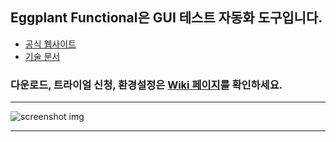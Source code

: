 ## Eggplant Functional은 GUI 테스트 자동화 도구입니다.
   * [공식 웹사이트](https://eggplant.io/)
   * [기술 문서](http://docs.testplant.com/eggplant-documentation-home.htm)
### 다운로드, 트라이얼 신청, 환경설정은 [Wiki 페이지](https://github.com/Kimrock/Eggplant-Functional/wiki)를 확인하세요.
------
![screenshot img](https://user-images.githubusercontent.com/42508143/54476640-02e3c100-4843-11e9-9bc9-049b0edfb730.png)
<br>

------
